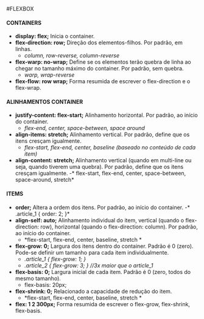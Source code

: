 #FLEXBOX
#### CONTAINERS 
- **display: flex;**
  Inicia o container. 
- **flex-direction: row;**
  Direção dos elementos-filhos. Por padrão, em linhas.
	- *column, row-reverse, column-reverse*
- **flex-warp: no-wrap;**
  Define se os elementos terão quebra de linha ao chegar no tamanho máximo do container. Por padrão, sem quebra.
	- *warp, wrap-reverse*
- **flex-flow: row wrap;**
  Forma resumida de escrever o flex-direction e o flex-wrap. 
  
#### ALINHAMENTOS CONTAINER
- **justify-content: flex-start;**
  Alinhamento horizontal. Por padrão, ao início do container.
	- *flex-end, center, space-between, space around*
- **align-items: stretch;**
  Alinhamento vertical. Por padrão, define que os itens cresçam igualmente.
	- *flex-start, flex-end, center, baseline (baseado no conteúdo de cada item)*
- **align-content: stretch;**
  Alinhamento vertical (quando em multi-line ou seja, quando tiverem uma quebra). Por padrão, define que os itens cresçam igualmente.
	-* flex-start, flex-end, center, space-between, space-around, stretch*

#### ITEMS 
- **order;**
  Altera a ordem dos itens. Por padrão, ao início do container.
	-* .article_1 { order: 2; }*
- **align-self: auto;**
  Alinhamento individual do item, vertical (quando o flex-direction: row), horizontal (quando o flex-direction: column). Por padrão, ao início do container.
	- *flex-start, flex-end, center, baseline, stretch *
- **flex-grow: 0;**
  Largura dos itens dentro do container. Padrão é 0 (zero). Pode-se definir um tamanho para cada item individualmente.
	- *.article_1 { flex-grow: 1; }*
	- *.article_2 { flex-grow: 3; } //3x maior que o article_1*
- **flex-basis: 0;**
  Largura inicial de cada item. Padrão é 0 (zero, todos do mesmo tamanho). 
	- flex-basis: 20px;
- **flex-shrink: 0;**
  Relacionado a capacidade de redução do item.
	- *flex-start, flex-end, center, baseline, stretch *
- **flex: 1 2 300px;**
  Forma resumida de escrever o flex-grow, flex-shrink, flex-basis.
